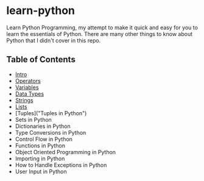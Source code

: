 # learn-python
Learn Python Programming, my attempt to make it quick and easy for you to learn the essentials of Python. There are many other things to know about Python that I didn't cover in this repo.

## Table of Contents
* [Intro](intro.ipynb "Learn Python Programming")
* [Operators](operators.ipynb "Operators in Python")
* [Variables](variables.ipynb "Variables in Python")
* [Data Types](data_types.ipynb "Data Types in Python")
* [Strings](strings.ipynb "Strings in Python")
* [Lists](lists.ipynb "Lists in Python")
* [Tuples]("Tuples in Python")
* Sets in Python
* Dictionaries in Python
* Type Conversions in Python
* Control Flow in Python
* Functions in Python
* Object Oriented Programming in Python
* Importing in Python
* How to Handle Exceptions in Python
* User Input in Python
